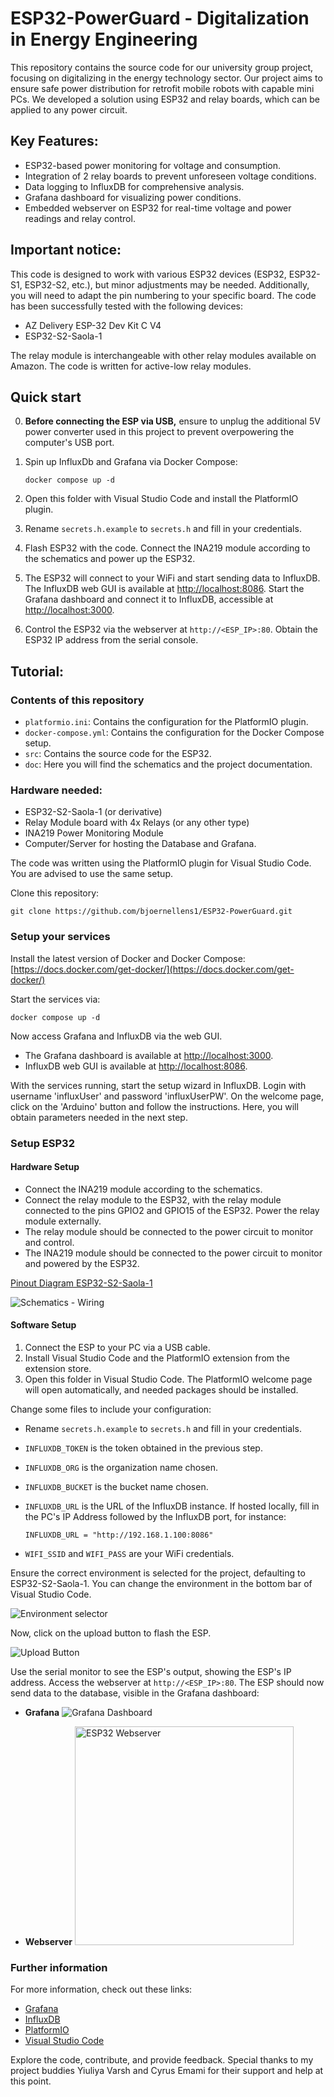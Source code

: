 
# ESP32-PowerGuard - Digitalization in Energy Engineering

This repository contains the source code for our university group project, focusing on digitalizing in the energy technology sector. Our project aims to ensure safe power distribution for retrofit mobile robots with capable mini PCs. We developed a solution using ESP32 and relay boards, which can be applied to any power circuit.

## Key Features:

- ESP32-based power monitoring for voltage and consumption.
- Integration of 2 relay boards to prevent unforeseen voltage conditions.
- Data logging to InfluxDB for comprehensive analysis.
- Grafana dashboard for visualizing power conditions.
- Embedded webserver on ESP32 for real-time voltage and power readings and relay control.

## Important notice:

This code is designed to work with various ESP32 devices (ESP32, ESP32-S1, ESP32-S2, etc.), but minor adjustments may be needed. Additionally, you will need to adapt the pin numbering to your specific board. The code has been successfully tested with the following devices:
- AZ Delivery ESP-32 Dev Kit C V4
- ESP32-S2-Saola-1

The relay module is interchangeable with other relay modules available on Amazon. The code is written for active-low relay modules.

## Quick start

0. **Before connecting the ESP via USB,** ensure to unplug the additional 5V power converter used in this project to prevent overpowering the computer's USB port.
1. Spin up InfluxDb and Grafana via Docker Compose:

    ```shell
    docker compose up -d
    ```

2. Open this folder with Visual Studio Code and install the PlatformIO plugin.
3. Rename `secrets.h.example` to `secrets.h` and fill in your credentials.
4. Flash ESP32 with the code. Connect the INA219 module according to the schematics and power up the ESP32.
5. The ESP32 will connect to your WiFi and start sending data to InfluxDB. The InfluxDB web GUI is available at [http://localhost:8086](http://localhost:8086). Start the Grafana dashboard and connect it to InfluxDB, accessible at [http://localhost:3000](http://localhost:3000).
6. Control the ESP32 via the webserver at `http://<ESP_IP>:80`. Obtain the ESP32 IP address from the serial console.

## Tutorial:

### Contents of this repository
- `platformio.ini`: Contains the configuration for the PlatformIO plugin.
- `docker-compose.yml`: Contains the configuration for the Docker Compose setup.
- `src`: Contains the source code for the ESP32.
- `doc`: Here you will find the schematics and the project documentation.

### Hardware needed:
- ESP32-S2-Saola-1 (or derivative)
- Relay Module board with 4x Relays (or any other type)
- INA219 Power Monitoring Module
- Computer/Server for hosting the Database and Grafana.

The code was written using the PlatformIO plugin for Visual Studio Code. You are advised to use the same setup.

Clone this repository:

```shell
git clone https://github.com/bjoernellens1/ESP32-PowerGuard.git
```

### Setup your services

Install the latest version of Docker and Docker Compose: [https://docs.docker.com/get-docker/](https://docs.docker.com/get-docker/)

Start the services via:

```shell
docker compose up -d
```

Now access Grafana and InfluxDB via the web GUI.

- The Grafana dashboard is available at [http://localhost:3000](http://localhost:3000).
- InfluxDB web GUI is available at [http://localhost:8086](http://localhost:8086).

With the services running, start the setup wizard in InfluxDB. Login with username 'influxUser' and password 'influxUserPW'. On the welcome page, click on the 'Arduino' button and follow the instructions. Here, you will obtain parameters needed in the next step.

### Setup ESP32

#### Hardware Setup

- Connect the INA219 module according to the schematics.
- Connect the relay module to the ESP32, with the relay module connected to the pins GPIO2 and GPIO15 of the ESP32. Power the relay module externally.
- The relay module should be connected to the power circuit to monitor and control.
- The INA219 module should be connected to the power circuit to monitor and powered by the ESP32.

[Pinout Diagram ESP32-S2-Saola-1](https://docs.espressif.com/projects/esp-idf/en/stable/esp32s2/_images/esp32-s2_saola1-pinout.jpg)

![Schematics - Wiring](resources/wiring.png)

#### Software Setup

1. Connect the ESP to your PC via a USB cable.
2. Install Visual Studio Code and the PlatformIO extension from the extension store.
3. Open this folder in Visual Studio Code. The PlatformIO welcome page will open automatically, and needed packages should be installed.

Change some files to include your configuration:

- Rename `secrets.h.example` to `secrets.h` and fill in your credentials.
- `INFLUXDB_TOKEN` is the token obtained in the previous step.
- `INFLUXDB_ORG` is the organization name chosen.
- `INFLUXDB_BUCKET` is the bucket name chosen.
- `INFLUXDB_URL` is the URL of the InfluxDB instance. If hosted locally, fill in the PC's IP Address followed by the InfluxDB port, for instance:

    ```plaintext
    INFLUXDB_URL = "http://192.168.1.100:8086"
    ```

- `WIFI_SSID` and `WIFI_PASS` are your WiFi credentials.

Ensure the correct environment is selected for the project, defaulting to ESP32-S2-Saola-1. You can change the environment in the bottom bar of Visual Studio Code.

![Environment selector](resources/environment.png)

Now, click on the upload button to flash the ESP.

![Upload Button](resources/upload.png)

Use the serial monitor to see the ESP's output, showing the ESP's IP address. Access the webserver at `http://<ESP_IP>:80`. The ESP should now send data to the database, visible in the Grafana dashboard:

- **Grafana**
  ![Grafana Dashboard](resources/dashboard.png)

- **Webserver**
  <img src="resources/webserver.png" alt="ESP32 Webserver" title="ESP32 Webserver" width="350" />

### Further information

For more information, check out these links:

- [Grafana](https://grafana.com/)
- [InfluxDB](https://www.influxdata.com/)
- [PlatformIO](https://platformio.org/)
- [Visual Studio Code](https://code.visualstudio.com/)

Explore the code, contribute, and provide feedback. Special thanks to my project buddies Yiuliya Varsh and Cyrus Emami for their support and help at this point.
